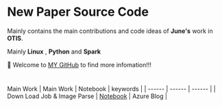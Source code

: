 # New Paper Source Code

Mainly contains the main contributions and code ideas of **June's** work in **OTIS**.


Mainly **Linux** , **Python** and **Spark**


🤗 Welcome to [MY GitHub](https://github.com/June24-Wu) to find more infomation!!!  

#
Main Work
| Main Work | Notebook | keywords |
| ------ | ------ | ------ |
| Down Load Job & Image Parse | [Notebook](https://github.com/June24-Wu/OTIS_Work_Source/tree/master/Down_Load_Picture) | Azure Blog |



